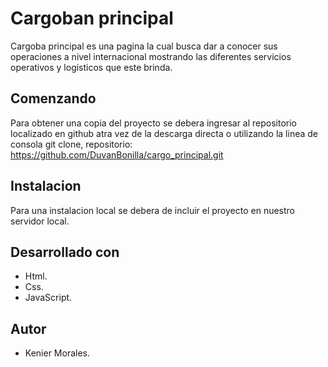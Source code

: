 # Cargoban principal

Cargoba principal es una pagina la cual busca dar a conocer sus operaciones a nivel internacional mostrando las diferentes servicios operativos y logisticos que este brinda.

## Comenzando

Para obtener una copia del proyecto se debera ingresar al repositorio localizado en github atra vez de la descarga directa o utilizando la linea de consola git clone,
repositorio: https://github.com/DuvanBonilla/cargo_principal.git

## Instalacion

Para una instalacion local se debera de incluir el proyecto en nuestro servidor local.

## Desarrollado con

- Html.
- Css.
- JavaScript.

## Autor

- Kenier Morales.
